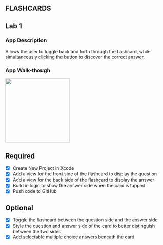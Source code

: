 ## FLASHCARDS

## Lab 1

### App Description
Allows the user to toggle back and forth through the flashcard, while simultaneously clicking the button to discover the correct answer.

### App Walk-though

<img src="http://g.recordit.co/qd0unMdG4y.gif" width=200><br>


## Required
- [x] Create New Project in Xcode
- [x] Add a view for the front side of the flashcard to display the question
- [x] Add a view for the back side of the flashcard to display the answer
- [x] Build in logic to show the answer side when the card is tapped
- [x] Push code to GitHub
## Optional
- [x] Toggle the flashcard between the question side and the answer side
- [x] Style the question and answer side of the card to better distinguish between the two sides
- [x] Add selectable multiple choice answers beneath the card
